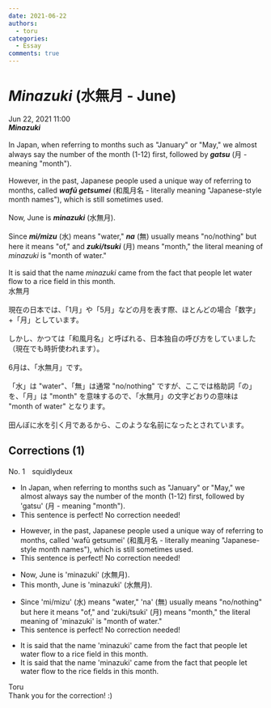 ```yaml
---
date: 2021-06-22
authors:
  - toru
categories:
  - Essay
comments: true
---
```


# <strong><em>Minazuki</strong></em> (水無月 - June)
<div class="date">Jun 22, 2021 11:00</div>
<div id="post"><div id="body_show_ori">
<strong><em>Minazuki</strong></em><br/><br/>In Japan, when referring to months such as "January" or "May," we almost always say the number of the month (1-12) first, followed by <strong><em>gatsu</em></strong> (月 - meaning "month").<br/><br/>However, in the past, Japanese people used a unique way of referring to months, called <strong><em>wafū getsumei</em></strong> (和風月名 - literally meaning "Japanese-style month names"), which is still sometimes used.<br/><br/>Now, June is <strong><em>minazuki</em></strong> (水無月).<br/><br/>Since <strong><em>mi/mizu</em></strong> (水) means "water," <strong><em>na</em></strong> (無) usually means "no/nothing" but here it means "of," and <strong><em>zuki/tsuki</em></strong> (月) means "month," the literal meaning of <em>minazuki</em> is "month of water."<br/><br/>It is said that the name <em>minazuki</em> came from the fact that people let water flow to a rice field in this month.
</div></div>

<!-- more -->

<div id="post_ja"><div id="body_show_mo">
水無月<br/><br/>現在の日本では、「1月」や「5月」などの月を表す際、ほとんどの場合「数字」+「月」としています。<br/><br/>しかし、かつては「和風月名」と呼ばれる、日本独自の呼び方をしていました（現在でも時折使われます）。<br/><br/>6月は、「水無月」です。<br/><br/>「水」は "water"、「無」は通常 "no/nothing" ですが、ここでは格助詞「の」を、「月」は "month" を意味するので、「水無月」の文字どおりの意味は "month of water" となります。<br/><br/>田んぼに水を引く月であるから、このような名前になったとされています。
</div></div>

## Corrections (1)
<div id="block"><div class="first_name"> No. 1　<span class="just_name">squidlydeux</span></div><div id="block2">
<ul class="correction_field">
<li class="incorrect">In Japan, when referring to months such as "January" or "May," we almost always say the number of the month (1-12) first, followed by 'gatsu' (月 - meaning "month").</li>
<li class="corrected perfect">This sentence is perfect! No correction needed!</li>
</ul>
<ul class="correction_field">
<li class="incorrect">However, in the past, Japanese people used a unique way of referring to months, called 'wafū getsumei' (和風月名 - literally meaning "Japanese-style month names"), which is still sometimes used.</li>
<li class="corrected perfect">This sentence is perfect! No correction needed!</li>
</ul>
<ul class="correction_field">
<li class="incorrect">Now, June is 'minazuki' (水無月).</li>
<li class="corrected correct">
<span class="f_blue">This month</span>, June is 'minazuki' (水無月).
</li>
</ul>
<ul class="correction_field">
<li class="incorrect">Since 'mi/mizu' (水) means "water," 'na' (無) usually means "no/nothing" but here it means "of," and 'zuki/tsuki' (月) means "month," the literal meaning of 'minazuki' is "month of water."</li>
<li class="corrected perfect">This sentence is perfect! No correction needed!</li>
</ul>
<ul class="correction_field">
<li class="incorrect">It is said that the name 'minazuki' came from the fact that people let water flow to a rice field in this month.</li>
<li class="corrected correct">
It is said that the name 'minazuki' came from the fact that people let water flow to <span class="f_blue">the</span> rice field<span class="f_blue">s</span> in this month.
</li>
</ul>
</div><div class="name"><span class="just_name">Toru</span><br>
Thank you for the correction! :)
</div>
</div>
